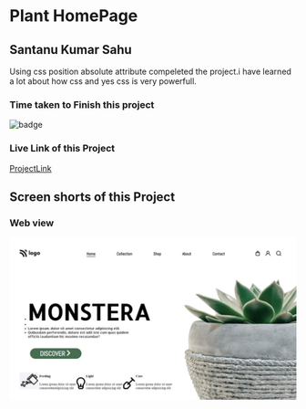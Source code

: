 # Plant HomePage

## Santanu Kumar Sahu

Using css position absolute attribute compeleted the project.i have learned a lot about how css and yes css is very powerfull.  

### Time taken to Finish this project
![badge](https://img.shields.io/badge/Time%20Taken-1Hr%2045%20Min-brightgreen)

### Live Link of this Project
[ProjectLink](https://fsjswdproject06.netlify.appp)

## Screen shorts of this Project

### Web view
![Web view](/screenshots/web-view.jpeg)
